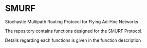 # SMURF
Stochastic Multipath Routing Protocol for Flying Ad-Hoc Networks

The repository contains functions designed for the SMURF Protocol.

Details regarding each functions is given in the function description
